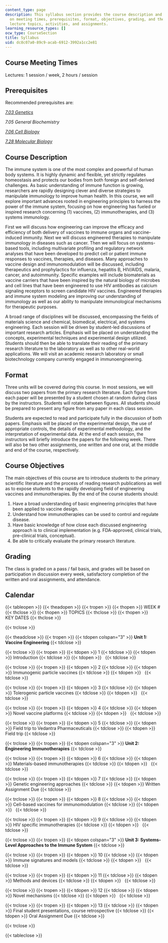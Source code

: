 ```yaml
---
content_type: page
description: This syllabus section provides the course description and information
  on meeting times, prerequisites, format, objectives, grading, and the schedule of
  lecture topics, activities, and assignments.
learning_resource_types: []
ocw_type: CourseSection
title: Syllabus
uid: dc8c07a0-89c9-acab-6912-3992a1cc2e81
---
```


Course Meeting Times
--------------------

Lectures: 1 session / week, 2 hours / session

Prerequisites
-------------

Recommended prerequisites are:

[_7.03 Genetics_](/courses/7-03-genetics-fall-2004)

_7.05 General Biochemistry_

[_7.06_ _Cell Biology_](/courses/7-06-cell-biology-spring-2007)

[_7.28_ _Molecular Biology_](/courses/7-28-molecular-biology-spring-2005)

Course Description
------------------

The immune system is one of the most complex and powerful of human body systems. It is highly dynamic and flexible, yet strictly regulates homeostasis and protects our bodies from both foreign and self-derived challenges. As basic understanding of immune function is growing, researchers are rapidly designing clever and diverse strategies to manipulate immunology to improve human health. In this course, we will explore important advances rooted in engineering principles to harness the power of the immune system, focusing on how engineering has fueled or inspired research concerning (1) vaccines, (2) immunotherapies, and (3) systems immunology.

First we will discuss how engineering can improve the efficacy and efficiency of both delivery of vaccines to immune organs and vaccine-induced immunity. Next we will discuss engineered therapies to manipulate immunology in diseases such as cancer. Then we will focus on systems-based tools, including multivariate profiling and regulatory network analyses that have been developed to predict cell or patient immune responses to vaccines, therapies, and diseases. Many approaches to vaccine design and immunomodulation will be discussed, including therapeutics and prophylactics for influenza, hepatitis B, HIV/AIDS, malaria, cancer, and autoimmunity. Specific examples will include biomaterials as vaccine carriers that have been inspired by the natural biology of microbes and cell lines that have been engineered to use HIV antibodies as calcium signaling receptors to screen candidate HIV vaccines. Engineered therapies and immune system modeling are improving our understanding of immunology as well as our ability to manipulate immunological mechanisms for therapeutic purposes.

A broad range of disciplines will be discussed, encompassing the fields of materials science and chemical, biomedical, electrical, and systems engineering. Each session will be driven by student-led discussions of important research articles. Emphasis will be placed on understanding the concepts, experimental techniques and experimental design utilized. Students should then be able to translate their reading of the primary research literature to the laboratory as well as to other real-world applications. We will visit an academic research laboratory or small biotechnology company currently engaged in immunoengineering.

Format
------

Three units will be covered during this course. In most sessions, we will discuss two papers from the primary research literature. Each figure from each paper will be presented by a student chosen at random during class by the instructors. Students will rotate between figures. All students should be prepared to present any figure from any paper in each class session.

Students are expected to read and participate fully in the discussion of both papers. Emphasis will be placed on the experimental design, the use of appropriate controls, the details of experimental methodology, and the interpretation of experimental data. At the end of each session, the instructors will briefly introduce the papers for the following week. There will also be two other assignments, one written and one oral, at the middle and end of the course, respectively.

Course Objectives
-----------------

The main objectives of this course are to introduce students to the primary scientific literature and the process of reading research publications as well as to expose students to the rapidly developing field of engineering vaccines and immunotherapies. By the end of the course students should:

1.  Have a broad understanding of basic engineering principles that have been applied to vaccine design.
2.  Understand how immunotherapies can be used to control and regulate disease.
3.  Have basic knowledge of how close each discussed engineering approach is to clinical implementation (e.g. FDA-approved, clinical trials, pre-clinical trials, conceptual).
4.  Be able to critically evaluate the primary research literature.

Grading
-------

The class is graded on a pass / fail basis, and grades will be based on participation in discussion every week, satisfactory completion of the written and oral assignments, and attendance.

Calendar
--------

{{< tableopen >}}
{{< theadopen >}}
{{< tropen >}}
{{< thopen >}}
WEEK #
{{< thclose >}}
{{< thopen >}}
TOPICS
{{< thclose >}}
{{< thopen >}}
KEY DATES
{{< thclose >}}

{{< trclose >}}

{{< theadclose >}}
{{< tropen >}}
{{< tdopen colspan="3" >}}
**Unit 1: Vaccine Engineering**
{{< tdclose >}}

{{< trclose >}}
{{< tropen >}}
{{< tdopen >}}
1
{{< tdclose >}}
{{< tdopen >}}
Introduction
{{< tdclose >}}
{{< tdopen >}}
 
{{< tdclose >}}

{{< trclose >}}
{{< tropen >}}
{{< tdopen >}}
2
{{< tdclose >}}
{{< tdopen >}}
Immunogenic particle vaccines
{{< tdclose >}}
{{< tdopen >}}
 
{{< tdclose >}}

{{< trclose >}}
{{< tropen >}}
{{< tdopen >}}
3
{{< tdclose >}}
{{< tdopen >}}
Tolerogenic particle vaccines
{{< tdclose >}}
{{< tdopen >}}
 
{{< tdclose >}}

{{< trclose >}}
{{< tropen >}}
{{< tdopen >}}
4
{{< tdclose >}}
{{< tdopen >}}
Novel vaccine platforms
{{< tdclose >}}
{{< tdopen >}}
 
{{< tdclose >}}

{{< trclose >}}
{{< tropen >}}
{{< tdopen >}}
5
{{< tdclose >}}
{{< tdopen >}}
Field trip to Vedantra Pharmaceuticals
{{< tdclose >}}
{{< tdopen >}}
Field trip
{{< tdclose >}}

{{< trclose >}}
{{< tropen >}}
{{< tdopen colspan="3" >}}
**Unit 2: Engineering Immunotherapies**
{{< tdclose >}}

{{< trclose >}}
{{< tropen >}}
{{< tdopen >}}
6
{{< tdclose >}}
{{< tdopen >}}
Materials-based immunotherapies
{{< tdclose >}}
{{< tdopen >}}
 
{{< tdclose >}}

{{< trclose >}}
{{< tropen >}}
{{< tdopen >}}
7
{{< tdclose >}}
{{< tdopen >}}
Genetic engineering approaches
{{< tdclose >}}
{{< tdopen >}}
Written Assignment Due
{{< tdclose >}}

{{< trclose >}}
{{< tropen >}}
{{< tdopen >}}
8
{{< tdclose >}}
{{< tdopen >}}
Cell-based vaccines for immunomodulation
{{< tdclose >}}
{{< tdopen >}}
 
{{< tdclose >}}

{{< trclose >}}
{{< tropen >}}
{{< tdopen >}}
9
{{< tdclose >}}
{{< tdopen >}}
HIV specific immunotherapies
{{< tdclose >}}
{{< tdopen >}}
 
{{< tdclose >}}

{{< trclose >}}
{{< tropen >}}
{{< tdopen colspan="3" >}}
**Unit 3: Systems-Level Approaches to the Immune System**
{{< tdclose >}}

{{< trclose >}}
{{< tropen >}}
{{< tdopen >}}
10
{{< tdclose >}}
{{< tdopen >}}
Immune signatures and models
{{< tdclose >}}
{{< tdopen >}}
 
{{< tdclose >}}

{{< trclose >}}
{{< tropen >}}
{{< tdopen >}}
11
{{< tdclose >}}
{{< tdopen >}}
Methods and devices
{{< tdclose >}}
{{< tdopen >}}
 
{{< tdclose >}}

{{< trclose >}}
{{< tropen >}}
{{< tdopen >}}
12
{{< tdclose >}}
{{< tdopen >}}
Novel mechanisms
{{< tdclose >}}
{{< tdopen >}}
 
{{< tdclose >}}

{{< trclose >}}
{{< tropen >}}
{{< tdopen >}}
13
{{< tdclose >}}
{{< tdopen >}}
Final student presentations, course retrospective
{{< tdclose >}}
{{< tdopen >}}
Oral Assignment Due
{{< tdclose >}}

{{< trclose >}}

{{< tableclose >}}